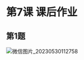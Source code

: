 # 第7课 课后作业

## 第1题 
![微信图片_20230530112758](https://github.com/NightOnDark/zkshanghai-workshop/assets/42111565/341c1c52-9b67-4178-b555-141e7520a4c3)
